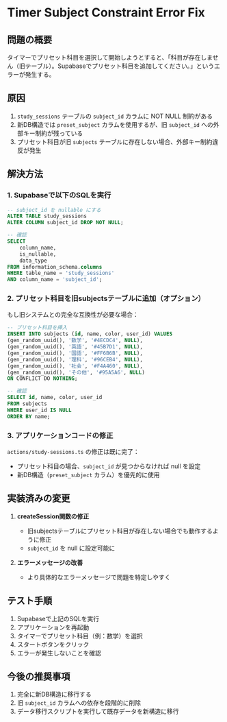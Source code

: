 # Timer Subject Constraint Error Fix

## 問題の概要
タイマーでプリセット科目を選択して開始しようとすると、「科目が存在しません（旧テーブル）。Supabaseでプリセット科目を追加してください。」というエラーが発生する。

## 原因
1. `study_sessions` テーブルの `subject_id` カラムに NOT NULL 制約がある
2. 新DB構造では `preset_subject` カラムを使用するが、旧 `subject_id` への外部キー制約が残っている
3. プリセット科目が旧 `subjects` テーブルに存在しない場合、外部キー制約違反が発生

## 解決方法

### 1. Supabaseで以下のSQLを実行

```sql
-- subject_id を nullable にする
ALTER TABLE study_sessions 
ALTER COLUMN subject_id DROP NOT NULL;

-- 確認
SELECT 
    column_name,
    is_nullable,
    data_type
FROM information_schema.columns
WHERE table_name = 'study_sessions' 
AND column_name = 'subject_id';
```

### 2. プリセット科目を旧subjectsテーブルに追加（オプション）

もし旧システムとの完全な互換性が必要な場合：

```sql
-- プリセット科目を挿入
INSERT INTO subjects (id, name, color, user_id) VALUES
(gen_random_uuid(), '数学', '#4ECDC4', NULL),
(gen_random_uuid(), '英語', '#45B7D1', NULL),
(gen_random_uuid(), '国語', '#FF6B6B', NULL),
(gen_random_uuid(), '理科', '#96CEB4', NULL),
(gen_random_uuid(), '社会', '#F4A460', NULL),
(gen_random_uuid(), 'その他', '#95A5A6', NULL)
ON CONFLICT DO NOTHING;

-- 確認
SELECT id, name, color, user_id 
FROM subjects 
WHERE user_id IS NULL
ORDER BY name;
```

### 3. アプリケーションコードの修正

`actions/study-sessions.ts` の修正は既に完了：
- プリセット科目の場合、`subject_id` が見つからなければ null を設定
- 新DB構造（`preset_subject` カラム）を優先的に使用

## 実装済みの変更

1. **createSession関数の修正**
   - 旧subjectsテーブルにプリセット科目が存在しない場合でも動作するように修正
   - `subject_id` を null に設定可能に

2. **エラーメッセージの改善**
   - より具体的なエラーメッセージで問題を特定しやすく

## テスト手順

1. Supabaseで上記のSQLを実行
2. アプリケーションを再起動
3. タイマーでプリセット科目（例：数学）を選択
4. スタートボタンをクリック
5. エラーが発生しないことを確認

## 今後の推奨事項

1. 完全に新DB構造に移行する
2. 旧 `subject_id` カラムへの依存を段階的に削除
3. データ移行スクリプトを実行して既存データを新構造に移行